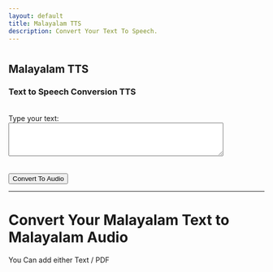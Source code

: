 ```yaml
---
layout: default
title: Malayalam TTS
description: Convert Your Text To Speech.
---
```

# 
<link rel="stylesheet" href="styles.css">
<h2 class="centered-text" style=" font-weight: bold;">Malayalam TTS</h2> <!-- Adjust the font size -->

<h3>Text to Speech Conversion TTS</h3><br>

<form action="process-text" method="post">
  <label for="text-input">Type your text:</label>
  <textarea id="text-input" name="user-text" rows="4" cols="50"></textarea>
  <br><br><br>
  <button type="submit" class="btn btn-custom">Convert To Audio</button>
</form>

<hr class="centered-line">

# Convert Your Malayalam Text to Malayalam Audio
<p class="centered-text">You Can add either Text / PDF </p>
